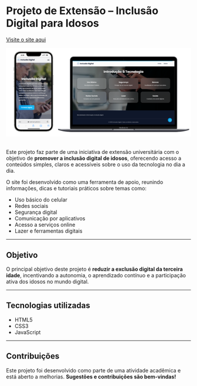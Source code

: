 # Projeto de Extensão – Inclusão Digital para Idosos

[Visite o site aqui](https://matt-henri.github.io/Trabalho-da-Faculdade-Uninter/)

<div align="center">
    <img src="web e mobile.png" alt="Logo do Projeto" width="850"/>
</div>
<br>

Este projeto faz parte de uma iniciativa de extensão universitária com o objetivo de **promover a inclusão digital de idosos**, oferecendo acesso a conteúdos simples, claros e acessíveis sobre o uso da tecnologia no dia a dia.

O site foi desenvolvido como uma ferramenta de apoio, reunindo informações, dicas e tutoriais práticos sobre temas como:

- Uso básico do celular
- Redes sociais
- Segurança digital
- Comunicação por aplicativos
- Acesso a serviços online
- Lazer e ferramentas digitais

---

## Objetivo

O principal objetivo deste projeto é **reduzir a exclusão digital da terceira idade**, incentivando a autonomia, o aprendizado contínuo e a participação ativa dos idosos no mundo digital.

---

## Tecnologias utilizadas

- HTML5  
- CSS3  
- JavaScript  

---

## Contribuições

Este projeto foi desenvolvido como parte de uma atividade acadêmica e está aberto a melhorias. **Sugestões e contribuições são bem-vindas!**
